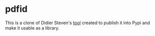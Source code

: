 # pdfid

This is a clone of Didier Steven's [tool](https://github.com/DidierStevens/DidierStevensSuite/blob/master/pdfid.py) created to publish it into Pypi and make it usable as a library.

